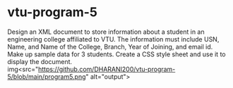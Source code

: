 # vtu-program-5
Design an XML document to store information about a student in an engineering college affiliated to VTU. The information must include USN, Name, and Name of the College, Branch, Year of Joining, and email id. Make up sample data for 3 students. Create a CSS style sheet and use it to display the document.<br>
img<src="https://github.com/DHARANI200/vtu-program-5/blob/main/program5.png" alt="output">
